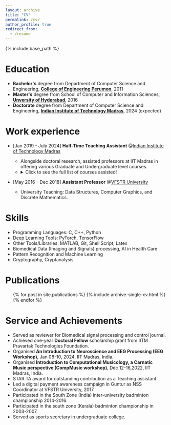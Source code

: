 ```yaml
---
layout: archive
title: "CV"
permalink: /cv/
author_profile: true
redirect_from:
  - /resume
---
```


{% include base_path %}

Education
======
* **Bachelor's**  degree from Department of Computer Science and Engineering, **[College of Engineering Perumon](https://www.perumonec.ac.in/)**, 2011
* **Master's** degree from School of Computer and Information Sciences, **[Unversity of Hyderabad](https://scis.uohyd.ac.in/)**, 2016
* **Doctorate** degree from Department of Computer Science and Engineering, **[Indian Institute of Technology Madras](https://www.iitm.ac.in)**, 2024 (expected) 

Work experience
======
* \[Jan 2019 - July 2024\] **Half-Time Teaching Assistant** @[Indian Institute of Technology Madras](https://www.iitm.ac.in)
  * Alongside doctoral research, assisted professors at IIT Madras in offering various Graduate and Undergraduate level courses.
  * <details> <summary>Click to see the full list of courses assisted!</summary><pre> Speech Technology (CS6300) [Jan 2021, Jan 2023] <br> Pattern Recogntion and Machine Learning (CS5691) [Jan 2022, July 2023] <br> Advanced Programming Lab(CS6150) [July 2021, July 2022] <br> Programing and Data Structres (CS2700) [July 2020] <br> Programing and Data Structres Lab (CS2710) [July 2020] <be> Discrete Mathematics (CS1200) [Jan 2020] <br> Artificial Intelligence (CS6380) [Jul 2019] <br> Introduction to Programming (CS1100) [Jan 2019] </pre></details>

* \[May 2016 - Dec 2018\] **Assistant Professor** @[VFSTR University](https://vignan.ac.in/newvignan/)
  * University Teaching: Data Structures, Computer Graphics, and Discrete Mathematics.
  
Skills
======
* Programming Languages: C, C++, Python
* Deep Learning Tools: PyTorch, TensorFlow
* Other Tools/Libraries: MATLAB, Git, Shell Script, Latex
* Biomedical Data (Imaging and Signals) processing, AI in Health Care
* Pattern Recognition and Machine Learning
* Cryptography, Cryptanalysis

Publications
======
  <ul>{% for post in site.publications %}
    {% include archive-single-cv.html %}
  {% endfor %}</ul>
  

Service and Achievements
======
* Served as reviewer for Biomedical signal processing and control journal.
* Achieved one-year **Doctoral Fellow** scholarship grant from IITM Pravartak Technologies Foundation. 
* Organised **An Introduction to Neuroscience and EEG Processing (EEG Workshop)**, Jan 08-10, 2024, IIT Madras, India.
* Organised **Introduction to Computational Musicology, a Carnatic Music perspective (CompMusic workshop)**, Dec 12-16,2022, IIT Madras, India.
* STAR TA award for outstanding contribution as a Teaching assistant.
* Led a digital payment awareness campaign in Guntur as NSS Coordinator at VFSTR University, 2017.
* Participated in the South Zone (India) inter-university badminton championship 2014-2016.
* Participated in the south zone (Kerala) badminton championship in 2003-2007.
* Served as sports secretary in undergraduate college.
  
